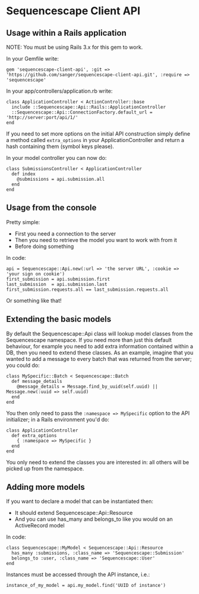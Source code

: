 Sequencescape Client API
========================

Usage within a Rails application
--------------------------------
NOTE: You must be using Rails 3.x for this gem to work.

In your Gemfile write: 

    gem 'sequencescape-client-api', :git => 'https://github.com/sanger/sequencescape-client-api.git', :require => 'sequencescape'

In your app/controllers/application.rb write:

    class ApplicationController < ActionController::base
      include ::Sequencescape::Api::Rails::ApplicationController
      ::Sequencescape::Api::ConnectionFactory.default_url = 'http://server:port/api/1/'
    end

If you need to set more options on the initial API construction simply define a method called `extra_options` in your ApplicationController and return a hash containing them (symbol keys please).

In your model controller you can now do:

    class SubmissionsController < ApplicationController
      def index
        @submissions = api.submission.all
      end
    end

Usage from the console
----------------------

Pretty simple:

* First you need a connection to the server
* Then you need to retrieve the model you want to work with from it
* Before doing something

In code:

    api = Sequencescape::Api.new(:url => 'the server URL', :cookie => 'your sign on cookie')
    first_submission = api.submission.first
    last_submission  = api.submission.last
    first_submission.requests.all == last_submission.requests.all

Or something like that!

Extending the basic models
--------------------------
By default the Sequencescape::Api class will lookup model classes from the Sequencescape namespace.  If you need more than just this default behaviour, for example you need to add extra information contained within a DB, then you need to extend these classes.  As an example, imagine that you wanted to add a message to every batch that was returned from the server; you could do:

    class MySpecific::Batch < Sequencescape::Batch
      def message_details
        @message_details = Message.find_by_uuid(self.uuid) || Message.new(:uuid => self.uuid)
      end
    end

You then only need to pass the `:namespace => MySpecific` option to the API initializer; in a Rails environment you'd do:

    class ApplicationController
      def extra_options
        { :namespace => MySpecific }
      end
    end

You only need to extend the classes you are interested in: all others will be picked up from the namespace.

Adding more models
------------------
If you want to declare a model that can be instantiated then:

* It should extend Sequencescape::Api::Resource
* And you can use has_many and belongs_to like you would on an ActiveRecord model

In code:

    class Sequencescape::MyModel < Sequencescape::Api::Resource
      has_many :submissions, :class_name => 'Sequencescape::Submission'
      belongs_to :user, :class_name => 'Sequencescape::User'
    end

Instances must be accessed through the API instance, i.e.:

    instance_of_my_model = api.my_model.find('UUID of instance')


